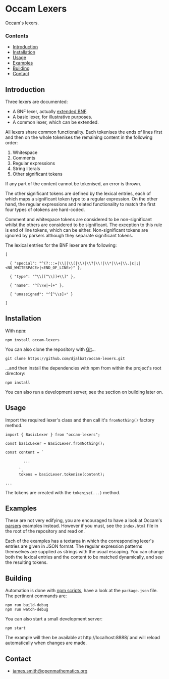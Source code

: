 # Occam Lexers

[Occam](https://github.com/djalbat/occam)'s lexers.

### Contents

- [Introduction](#introduction)
- [Installation](#installation)
- [Usage](#usage)
- [Examples](#examples)
- [Building](#building)
- [Contact](#contact)

## Introduction

Three lexers are documented:

* A BNF lexer, actually [extended BNF](https://en.wikipedia.org/wiki/Extended_Backus%E2%80%93Naur_form).
* A basic lexer, for illustrative purposes.
* A common lexer, which can be extended.

All lexers share common functionality. Each tokenises the ends of lines first and then on the whole tokenises the remaining content in the following order:

1. Whitespace
2. Comments
3. Regular expressions
4. String literals
5. Other significant tokens

If any part of the content cannot be tokenised, an error is thrown.

The other significant tokens are defined by the lexical entries, each of which maps a significant token type to a regular expression. On the other hand, the regular expressions and related functionality to match the first four types of otokens are hard-coded.

Comment and whitespace tokens are considered to be non-significant whilst the others are considered to be significant. The exception to this rule is end of line tokens, which can be either. Non-significant tokens are ignored by parsers although they separate significant tokens.

The lexical entries for the BNF lexer are the following:

    [
    
      { "special": "^(?:::=|\\||\\(|\\)|\\?|\\!|\\*|\\+|\\.|ε|;|<NO_WHITESPACE>|<END_OF_LINE>)" },

      { "type": "^\\[[^\\]]+\\]" },

      { "name": "^[\\w|~]+" },

      { "unassigned": "^[^\\s]+" }
    
    ]
    
## Installation

With [npm](https://www.npmjs.com/):

    npm install occam-lexers

You can also clone the repository with [Git](https://git-scm.com/)...

    git clone https://github.com/djalbat/occam-lexers.git

...and then install the dependencies with npm from within the project's root directory:

    npm install

You can also run a development server, see the section on building later on.

## Usage

Import the required lexer's class and then call it's `fromNothing()` factory method.

```
import { BasicLexer } from "occam-lexers";

const basicLexer = BasicLexer.fromNothing();

const content = `

        ...

      `,
      tokens = basicLexer.tokenise(content);

...
```
The tokens are created with the `tokenise(...)` method.

## Examples

These are not very edifying, you are encouraged to have a look at Occam's [parsers](https://github.com/djalbat/occam-parsers) examples instead. However if you must, see the `index.html` file in the root of the repository and read on.

Each of the examples has a textarea in which the corresponding lexer's entries are given in JSON format. The regular expression patterns themselves are supplied as strings with the usual escaping. You can change both the lexical entries and the content to be matched dynamically, and see the resulting tokens.

## Building

Automation is done with [npm scripts](https://docs.npmjs.com/misc/scripts), have a look at the `package.json` file. The pertinent commands are:

    npm run build-debug
    npm run watch-debug

You can also start a small development server:

    npm start

The example will then be available at http://localhost:8888/ and will reload automatically when changes are made.

## Contact

* james.smith@openmathematics.org
